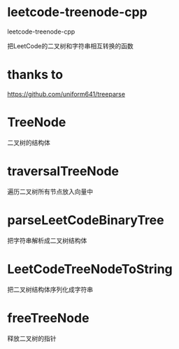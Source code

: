 # leetcode-treenode-cpp
leetcode-treenode-cpp

把LeetCode的二叉树和字符串相互转换的函数

# thanks to 

https://github.com/uniform641/treeparse

# TreeNode
二叉树的结构体
# traversalTreeNode
遍历二叉树所有节点放入向量中
# parseLeetCodeBinaryTree
把字符串解析成二叉树结构体
# LeetCodeTreeNodeToString
把二叉树结构体序列化成字符串
# freeTreeNode
释放二叉树的指针